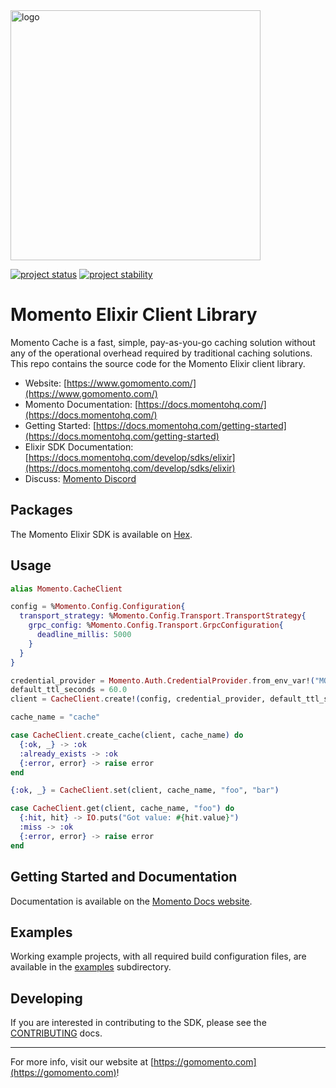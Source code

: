 <head>
  <meta name="Momento Elixir Client Library Documentation" content="Elixir client software development kit for Momento Cache">
</head>
<img src="https://docs.momentohq.com/img/logo.svg" alt="logo" width="400"/>

[![project status](https://momentohq.github.io/standards-and-practices/badges/project-status-official.svg)](https://github.com/momentohq/standards-and-practices/blob/main/docs/momento-on-github.md)
[![project stability](https://momentohq.github.io/standards-and-practices/badges/project-stability-beta.svg)](https://github.com/momentohq/standards-and-practices/blob/main/docs/momento-on-github.md)

# Momento Elixir Client Library

Momento Cache is a fast, simple, pay-as-you-go caching solution without any of the operational overhead
required by traditional caching solutions.  This repo contains the source code for the Momento Elixir client library.

* Website: [https://www.gomomento.com/](https://www.gomomento.com/)
* Momento Documentation: [https://docs.momentohq.com/](https://docs.momentohq.com/)
* Getting Started: [https://docs.momentohq.com/getting-started](https://docs.momentohq.com/getting-started)
* Elixir SDK Documentation: [https://docs.momentohq.com/develop/sdks/elixir](https://docs.momentohq.com/develop/sdks/elixir)
* Discuss: [Momento Discord](https://discord.gg/3HkAKjUZGq)

## Packages

The Momento Elixir SDK is available on [Hex](https://hex.pm/packages/gomomento).

## Usage

```elixir
alias Momento.CacheClient

config = %Momento.Config.Configuration{
  transport_strategy: %Momento.Config.Transport.TransportStrategy{
    grpc_config: %Momento.Config.Transport.GrpcConfiguration{
      deadline_millis: 5000
    }
  }
}

credential_provider = Momento.Auth.CredentialProvider.from_env_var!("MOMENTO_AUTH_TOKEN")
default_ttl_seconds = 60.0
client = CacheClient.create!(config, credential_provider, default_ttl_seconds)

cache_name = "cache"

case CacheClient.create_cache(client, cache_name) do
  {:ok, _} -> :ok
  :already_exists -> :ok
  {:error, error} -> raise error
end

{:ok, _} = CacheClient.set(client, cache_name, "foo", "bar")

case CacheClient.get(client, cache_name, "foo") do
  {:hit, hit} -> IO.puts("Got value: #{hit.value}")
  :miss -> :ok
  {:error, error} -> raise error
end
```

## Getting Started and Documentation

Documentation is available on the [Momento Docs website](https://docs.momentohq.com).

## Examples

Working example projects, with all required build configuration files, are available in the [examples](./examples) subdirectory.

## Developing

If you are interested in contributing to the SDK, please see the [CONTRIBUTING](./CONTRIBUTING.md) docs.

----------------------------------------------------------------------------------------
For more info, visit our website at [https://gomomento.com](https://gomomento.com)!
